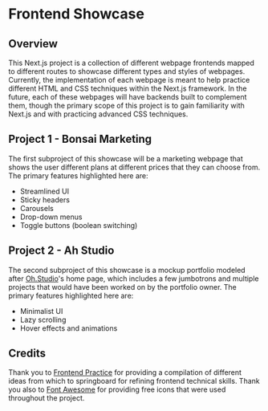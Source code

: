 # Frontend Showcase

## Overview
This Next.js project is a collection of different webpage frontends mapped to different routes to showcase different types and styles of webpages. Currently, the implementation of each webpage is meant to help practice different HTML and CSS techniques within the Next.js framework. In the future, each of these webpages will have backends built to complement them, though the primary scope of this project is to gain familiarity with Next.js and with practicing advanced CSS techniques.

## Project 1 - Bonsai Marketing
The first subproject of this showcase will be a marketing webpage that shows the user different plans at different prices that they can choose from. The primary features highlighted here are:
* Streamlined UI
* Sticky headers
* Carousels
* Drop-down menus
* Toggle buttons (boolean switching)


## Project 2 - Ah Studio
The second subproject of this showcase is a mockup portfolio modeled after [Oh.Studio](https://oh.studio.com)'s home page, which includes a few jumbotrons and multiple projects that would have been worked on by the portfolio owner. The primary features highlighted here are:
* Minimalist UI
* Lazy scrolling
* Hover effects and animations

## Credits
Thank you to [Frontend Practice](https://www.frontendpractice.com/projects) for providing a compilation of different ideas from which to springboard for refining frontend technical skills. 
Thank you also to [Font Awesome](https://fontawesome.com/) for providing free icons that were used throughout the project.